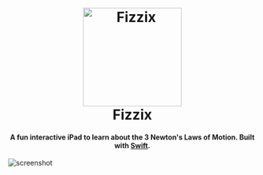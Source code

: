 
<h1 align="center">


  <br>
  <img src="https://github.com/Shaurya50211/Fizzix/assets/74823287/b56c0d64-0e89-4b19-892c-787ac8c84d72" alt="Fizzix" width="200">
  <br>
  Fizzix
  <br>
</h1>

<h4 align="center">A fun interactive iPad to learn about the 3 Newton's Laws of Motion. Built with <a href="https://developer.apple.com/swift/" target="_blank">Swift</a>.</h4>
<img src="https://github.com/Shaurya50211/Fizzix/assets/74823287/516b8206-f07b-4e62-8abb-a1f9527776ad" alt="screenshot">

